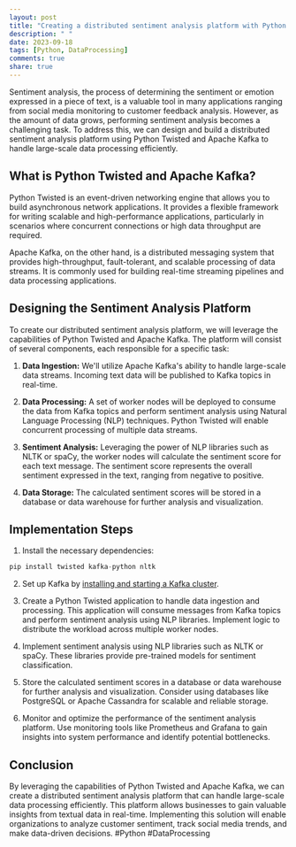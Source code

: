 ```yaml
---
layout: post
title: "Creating a distributed sentiment analysis platform with Python Twisted and Apache Kafka"
description: " "
date: 2023-09-18
tags: [Python, DataProcessing]
comments: true
share: true
---
```


Sentiment analysis, the process of determining the sentiment or emotion expressed in a piece of text, is a valuable tool in many applications ranging from social media monitoring to customer feedback analysis. However, as the amount of data grows, performing sentiment analysis becomes a challenging task. To address this, we can design and build a distributed sentiment analysis platform using Python Twisted and Apache Kafka to handle large-scale data processing efficiently.

## What is Python Twisted and Apache Kafka?

Python Twisted is an event-driven networking engine that allows you to build asynchronous network applications. It provides a flexible framework for writing scalable and high-performance applications, particularly in scenarios where concurrent connections or high data throughput are required.

Apache Kafka, on the other hand, is a distributed messaging system that provides high-throughput, fault-tolerant, and scalable processing of data streams. It is commonly used for building real-time streaming pipelines and data processing applications.

## Designing the Sentiment Analysis Platform

To create our distributed sentiment analysis platform, we will leverage the capabilities of Python Twisted and Apache Kafka. The platform will consist of several components, each responsible for a specific task:

1. **Data Ingestion:** We'll utilize Apache Kafka's ability to handle large-scale data streams. Incoming text data will be published to Kafka topics in real-time.

2. **Data Processing:** A set of worker nodes will be deployed to consume the data from Kafka topics and perform sentiment analysis using Natural Language Processing (NLP) techniques. Python Twisted will enable concurrent processing of multiple data streams.

3. **Sentiment Analysis:** Leveraging the power of NLP libraries such as NLTK or spaCy, the worker nodes will calculate the sentiment score for each text message. The sentiment score represents the overall sentiment expressed in the text, ranging from negative to positive.

4. **Data Storage:** The calculated sentiment scores will be stored in a database or data warehouse for further analysis and visualization.

## Implementation Steps

1. Install the necessary dependencies:
```python
pip install twisted kafka-python nltk
```
2. Set up Kafka by [installing and starting a Kafka cluster](https://kafka.apache.org/quickstart).

3. Create a Python Twisted application to handle data ingestion and processing. This application will consume messages from Kafka topics and perform sentiment analysis using NLP libraries. Implement logic to distribute the workload across multiple worker nodes.

4. Implement sentiment analysis using NLP libraries such as NLTK or spaCy. These libraries provide pre-trained models for sentiment classification.

5. Store the calculated sentiment scores in a database or data warehouse for further analysis and visualization. Consider using databases like PostgreSQL or Apache Cassandra for scalable and reliable storage.

6. Monitor and optimize the performance of the sentiment analysis platform. Use monitoring tools like Prometheus and Grafana to gain insights into system performance and identify potential bottlenecks.

## Conclusion

By leveraging the capabilities of Python Twisted and Apache Kafka, we can create a distributed sentiment analysis platform that can handle large-scale data processing efficiently. This platform allows businesses to gain valuable insights from textual data in real-time. Implementing this solution will enable organizations to analyze customer sentiment, track social media trends, and make data-driven decisions. #Python #DataProcessing